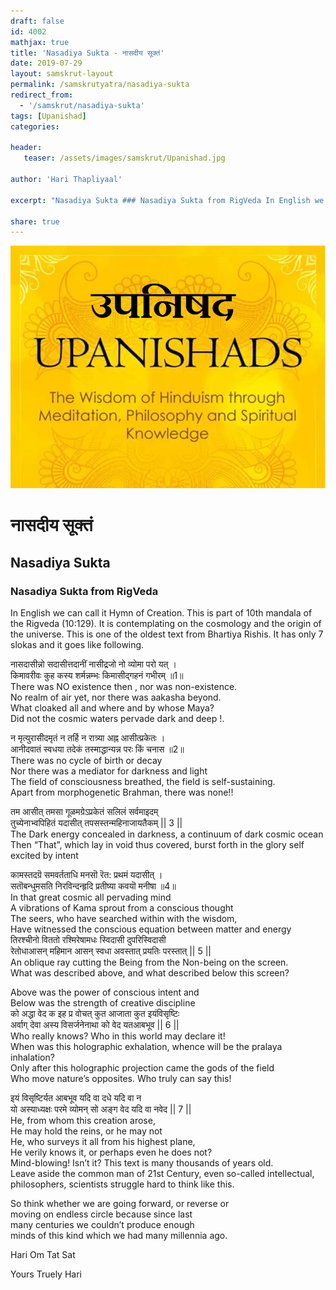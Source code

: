 ```yaml
---
draft: false
id: 4002    
mathjax: true
title: 'Nasadiya Sukta - नासदीय सूक्तं'
date: 2019-07-29
layout: samskrut-layout 
permalink: /samskrutyatra/nasadiya-sukta
redirect_from: 
  - '/samskrut/nasadiya-sukta'
tags: [Upanishad]
categories:

header:
   teaser: /assets/images/samskrut/Upanishad.jpg

author: 'Hari Thapliyaal'

excerpt: "Nasadiya Sukta ### Nasadiya Sukta from RigVeda In English we can call it Hymn of Creation. This is part of 10th mandala of the Rigveda (10:129). It is contemplating on the cosmology and the origin of the universe. This"

share: true
---
```

![](/assets/images/samskrut/Upanishad.jpg)

# नासदीय सूक्तं 
## Nasadiya Sukta

### Nasadiya Sukta from RigVeda

In English we can call it Hymn of Creation. This is part of 10th mandala of the Rigveda (10:129). It is contemplating on the cosmology and the origin of the universe. This is one of the oldest text from Bhartiya Rishis. It has only 7 slokas and it goes like following.

नासदासीन्नो सदासीत्तदानीं नासीद्रजो नो व्योमा परो यत् ।  
किमावरीवः कुह कस्य शर्मन्नम्भः किमासीद्गहनं गभीरम् ॥1॥  
There was NO existence then , nor was non-existence.  
No realm of air yet, nor there was aakasha beyond.  
What cloaked all and where and by whose Maya?  
Did not the cosmic waters pervade dark and deep !.  


न मृत्युरासीदमृतं न तर्हि न रात्र्या अह्न आसीत्प्रकेतः ।  
आनीदवातं स्वधया तदेकं तस्माद्धान्यन्न परः किं चनास ॥2॥  
There was no cycle of birth or decay  
Nor there was a mediator for darkness and light  
The field of consciousness breathed, the field is self-sustaining.  
Apart from morphogenetic Brahman, there was none!!  


तम आसीत् तमसा गूळमग्रेऽप्रकेतं सलिलं सर्वमाइदम्  
तुच्येनाभ्वपिहितं यदासीत् तपसस्तन्महिनाजायतैकम् || 3 ||  
The Dark energy concealed in darkness, a continuum of dark cosmic ocean  
Then “That”, which lay in void thus covered, burst forth in the glory self excited by intent  


कामस्तदग्रॆ समवर्तताधि मनसॊ रॆत: प्रथमं यदासीत् ।  
सतॊबन्धुमसति निरविन्दन्हृदि प्रतीष्या कवयॊ मनीषा ॥4॥  
In that great cosmic all pervading mind  
A vibrations of Kama sprout from a conscious thought  
The seers, who have searched within with the wisdom,  
Have witnessed the conscious equation between matter and energy  
तिरश्चीनो विततो रश्मिरेषामधः स्विदासी दुपरिस्विदासी  
रेतोधाआसन् महिमान आसन् स्वधा अवस्तात् प्रयतिः परस्तात् || 5 ||  
An oblique ray cutting the Being from the Non-being on the screen.  
What was described above, and what described below this screen?  

Above was the power of conscious intent and  
Below was the strength of creative discipline  
को अद्धा वेद क इह प्र वोचत् कुत आजाता कुत इयंविसृष्टिः  
अर्वाग् देवा अस्य विसर्जनेनाथा को वेद यतआबभूव || 6 ||  
Who really knows? Who in this world may declare it!  
When was this holographic exhalation, whence will be the pralaya inhalation?  
Only after this holographic projection came the gods of the field  
Who move nature’s opposites. Who truly can say this!  


इयं विसृष्टिर्यत आबभूव यदि वा दधे यदि वा न  
यो अस्याध्यक्षः परमे व्योमन् सो अङ्ग वेद यदि वा नवेद || 7 ||  
He, from whom this creation arose,  
He may hold the reins, or he may not  
He, who surveys it all from his highest plane,  
He verily knows it, or perhaps even he does not?  
Mind-blowing! Isn’t it? This text is many thousands of years old.  
Leave aside the common man of 21st Century, even so-called intellectual,  
philosophers, scientists struggle hard to think like this.

So think whether we are going forward, or reverse or  
moving on endless circle because since last  
many centuries we couldn’t produce enough  
minds of this kind which we had many millennia ago.

Hari Om Tat Sat

Yours Truely Hari


